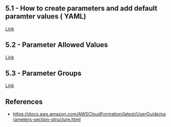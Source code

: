 ## 5.1 -  How to create parameters and add default paramter values ( YAML)
[Link](5.1-add-parameters-and-default-values.MD)

## 5.2 - Parameter Allowed Values
[Link](5.2-parameter-allowed-values.MD)

## 5.3 - Parameter Groups
[Link](5.3-parameter-groups.MD)


## References
- https://docs.aws.amazon.com/AWSCloudFormation/latest/UserGuide/parameters-section-structure.html
